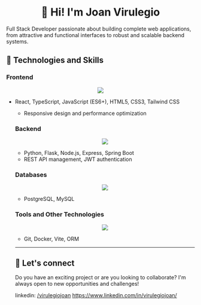   <h1 align="center"><b> 👋 Hi! I'm Joan Virulegio </b></h1>

  Full Stack Developer passionate about building complete web applications, from attractive and functional interfaces to robust and scalable backend systems.
    
  <h2> 🚀 Technologies and Skills </h2>
    
  <h3>Frontend</h3>  
    
  <p align="center">
        <a href="https://skillicons.dev">
          <img src="https://skillicons.dev/icons?i=react,typescript,html,css,tailwind,js" />
        </a>
    </p>
    
  - React, TypeScript, JavaScript (ES6+), HTML5, CSS3, Tailwind CSS  
    - Responsive design and performance optimization  
    
    <h3>Backend</h3>  
    <p align="center">
        <a href="https://skillicons.dev">
          <img src="https://skillicons.dev/icons?i=python,flask,nodejs,express,spring" />
        </a>
    </p>
    
    - Python, Flask, Node.js, Express, Spring Boot  
    - REST API management, JWT authentication  
    
    <h3>Databases</h3>  
    <p align="center">
        <a href="https://skillicons.dev">
          <img src="https://skillicons.dev/icons?i=postgres,mysql" />
        </a>
    </p>
    
    - PostgreSQL, MySQL  
    
    <h3>Tools and Other Technologies</h3>  
    <p align="center">
        <a href="https://skillicons.dev">
          <img src="https://skillicons.dev/icons?i=git,docker,vite" />
        </a>
    </p>
    
    - Git, Docker, Vite, ORM  
    
    ---
    
    <h2> 💬 Let's connect </h2>  
    Do you have an exciting project or are you looking to collaborate? I'm always open to new opportunities and challenges! 

    linkedin: <a href="https://www.linkedin.com/in/virulegiojoan/">/virulegiojoan</a> https://www.linkedin.com/in/virulegiojoan/
